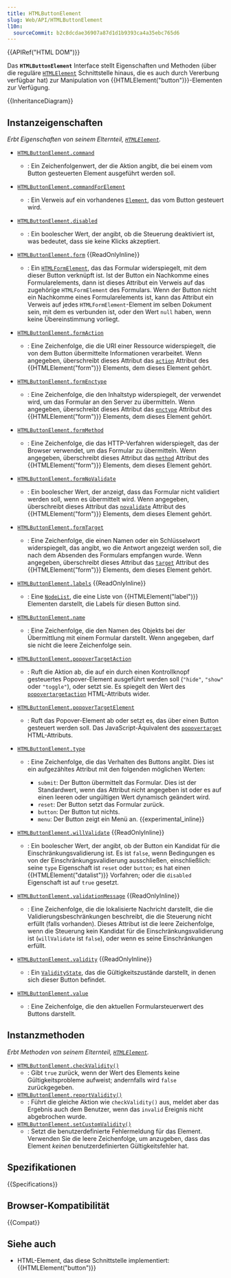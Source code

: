 ```yaml
---
title: HTMLButtonElement
slug: Web/API/HTMLButtonElement
l10n:
  sourceCommit: b2c8dcdae36907a87d1d1b9393ca4a35ebc765d6
---
```


{{APIRef("HTML DOM")}}

Das **`HTMLButtonElement`** Interface stellt Eigenschaften und Methoden (über die reguläre [`HTMLElement`](/de/docs/Web/API/HTMLElement) Schnittstelle hinaus, die es auch durch Vererbung verfügbar hat) zur Manipulation von {{HTMLElement("button")}}-Elementen zur Verfügung.

{{InheritanceDiagram}}

## Instanzeigenschaften

_Erbt Eigenschaften von seinem Elternteil, [`HTMLElement`](/de/docs/Web/API/HTMLElement)._

- [`HTMLButtonElement.command`](/de/docs/Web/API/HTMLButtonElement/command)
  - : Ein Zeichenfolgenwert, der die Aktion angibt, die bei einem vom Button gesteuerten Element ausgeführt werden soll.
- [`HTMLButtonElement.commandForElement`](/de/docs/Web/API/HTMLButtonElement/commandForElement)
  - : Ein Verweis auf ein vorhandenes [`Element`](/de/docs/Web/API/Element), das vom Button gesteuert wird.
- [`HTMLButtonElement.disabled`](/de/docs/Web/API/HTMLButtonElement/disabled)
  - : Ein boolescher Wert, der angibt, ob die Steuerung deaktiviert ist, was bedeutet, dass sie keine Klicks akzeptiert.
- [`HTMLButtonElement.form`](/de/docs/Web/API/HTMLButtonElement/form) {{ReadOnlyInline}}
  - : Ein [`HTMLFormElement`](/de/docs/Web/API/HTMLFormElement), das das Formular widerspiegelt, mit dem dieser Button verknüpft ist. Ist der Button ein Nachkomme eines Formularelements, dann ist dieses Attribut ein Verweis auf das zugehörige `HTMLFormElement` des Formulars. Wenn der Button nicht ein Nachkomme eines Formularelements ist, kann das Attribut ein Verweis auf jedes `HTMLFormElement`-Element im selben Dokument sein, mit dem es verbunden ist, oder den Wert `null` haben, wenn keine Übereinstimmung vorliegt.
- [`HTMLButtonElement.formAction`](/de/docs/Web/API/HTMLButtonElement/formAction)
  - : Eine Zeichenfolge, die die URI einer Ressource widerspiegelt, die von dem Button übermittelte Informationen verarbeitet. Wenn angegeben, überschreibt dieses Attribut das [`action`](/de/docs/Web/HTML/Reference/Elements/form#action) Attribut des {{HTMLElement("form")}} Elements, dem dieses Element gehört.
- [`HTMLButtonElement.formEnctype`](/de/docs/Web/API/HTMLButtonElement/formEnctype)
  - : Eine Zeichenfolge, die den Inhaltstyp widerspiegelt, der verwendet wird, um das Formular an den Server zu übermitteln. Wenn angegeben, überschreibt dieses Attribut das [`enctype`](/de/docs/Web/HTML/Reference/Elements/form#enctype) Attribut des {{HTMLElement("form")}} Elements, dem dieses Element gehört.
- [`HTMLButtonElement.formMethod`](/de/docs/Web/API/HTMLButtonElement/formMethod)
  - : Eine Zeichenfolge, die das HTTP-Verfahren widerspiegelt, das der Browser verwendet, um das Formular zu übermitteln. Wenn angegeben, überschreibt dieses Attribut das [`method`](/de/docs/Web/HTML/Reference/Elements/form#method) Attribut des {{HTMLElement("form")}} Elements, dem dieses Element gehört.
- [`HTMLButtonElement.formNoValidate`](/de/docs/Web/API/HTMLButtonElement/formNoValidate)
  - : Ein boolescher Wert, der anzeigt, dass das Formular nicht validiert werden soll, wenn es übermittelt wird. Wenn angegeben, überschreibt dieses Attribut das [`novalidate`](/de/docs/Web/HTML/Reference/Elements/form#novalidate) Attribut des {{HTMLElement("form")}} Elements, dem dieses Element gehört.
- [`HTMLButtonElement.formTarget`](/de/docs/Web/API/HTMLButtonElement/formTarget)
  - : Eine Zeichenfolge, die einen Namen oder ein Schlüsselwort widerspiegelt, das angibt, wo die Antwort angezeigt werden soll, die nach dem Absenden des Formulars empfangen wurde. Wenn angegeben, überschreibt dieses Attribut das [`target`](/de/docs/Web/HTML/Reference/Elements/form#target) Attribut des {{HTMLElement("form")}} Elements, dem dieses Element gehört.
- [`HTMLButtonElement.labels`](/de/docs/Web/API/HTMLButtonElement/labels) {{ReadOnlyInline}}
  - : Eine [`NodeList`](/de/docs/Web/API/NodeList), die eine Liste von {{HTMLElement("label")}} Elementen darstellt, die Labels für diesen Button sind.
- [`HTMLButtonElement.name`](/de/docs/Web/API/HTMLButtonElement/name)
  - : Eine Zeichenfolge, die den Namen des Objekts bei der Übermittlung mit einem Formular darstellt. Wenn angegeben, darf sie nicht die leere Zeichenfolge sein.
- [`HTMLButtonElement.popoverTargetAction`](/de/docs/Web/API/HTMLButtonElement/popoverTargetAction)
  - : Ruft die Aktion ab, die auf ein durch einen Kontrollknopf gesteuertes Popover-Element ausgeführt werden soll (`"hide"`, `"show"` oder `"toggle"`), oder setzt sie. Es spiegelt den Wert des [`popovertargetaction`](/de/docs/Web/HTML/Reference/Elements/button#popovertargetaction) HTML-Attributs wider.
- [`HTMLButtonElement.popoverTargetElement`](/de/docs/Web/API/HTMLButtonElement/popoverTargetElement)
  - : Ruft das Popover-Element ab oder setzt es, das über einen Button gesteuert werden soll. Das JavaScript-Äquivalent des [`popovertarget`](/de/docs/Web/HTML/Reference/Elements/button#popovertarget) HTML-Attributs.
- [`HTMLButtonElement.type`](/de/docs/Web/API/HTMLButtonElement/type)

  - : Eine Zeichenfolge, die das Verhalten des Buttons angibt. Dies ist ein aufgezähltes Attribut mit den folgenden möglichen Werten:

    - `submit`: Der Button übermittelt das Formular. Dies ist der Standardwert, wenn das Attribut nicht angegeben ist oder es auf einen leeren oder ungültigen Wert dynamisch geändert wird.
    - `reset`: Der Button setzt das Formular zurück.
    - `button`: Der Button tut nichts.
    - `menu`: Der Button zeigt ein Menü an. {{experimental_inline}}

- [`HTMLButtonElement.willValidate`](/de/docs/Web/API/HTMLButtonElement/willValidate) {{ReadOnlyInline}}
  - : Ein boolescher Wert, der angibt, ob der Button ein Kandidat für die Einschränkungsvalidierung ist. Es ist `false`, wenn Bedingungen es von der Einschränkungsvalidierung ausschließen, einschließlich: seine `type` Eigenschaft ist `reset` oder `button`; es hat einen {{HTMLElement("datalist")}} Vorfahren; oder die `disabled` Eigenschaft ist auf `true` gesetzt.
- [`HTMLButtonElement.validationMessage`](/de/docs/Web/API/HTMLButtonElement/validationMessage) {{ReadOnlyInline}}
  - : Eine Zeichenfolge, die die lokalisierte Nachricht darstellt, die die Validierungsbeschränkungen beschreibt, die die Steuerung nicht erfüllt (falls vorhanden). Dieses Attribut ist die leere Zeichenfolge, wenn die Steuerung kein Kandidat für die Einschränkungsvalidierung ist (`willValidate` ist `false`), oder wenn es seine Einschränkungen erfüllt.
- [`HTMLButtonElement.validity`](/de/docs/Web/API/HTMLButtonElement/validity) {{ReadOnlyInline}}
  - : Ein [`ValidityState`](/de/docs/Web/API/ValidityState), das die Gültigkeitszustände darstellt, in denen sich dieser Button befindet.
- [`HTMLButtonElement.value`](/de/docs/Web/API/HTMLButtonElement/value)
  - : Eine Zeichenfolge, die den aktuellen Formularsteuerwert des Buttons darstellt.

## Instanzmethoden

_Erbt Methoden von seinem Elternteil, [`HTMLElement`](/de/docs/Web/API/HTMLElement)._

- [`HTMLButtonElement.checkValidity()`](/de/docs/Web/API/HTMLButtonElement/checkValidity)
  - : Gibt `true` zurück, wenn der Wert des Elements keine Gültigkeitsprobleme aufweist; andernfalls wird `false` zurückgegeben.
- [`HTMLButtonElement.reportValidity()`](/de/docs/Web/API/HTMLButtonElement/reportValidity)
  - : Führt die gleiche Aktion wie `checkValidity()` aus, meldet aber das Ergebnis auch dem Benutzer, wenn das `invalid` Ereignis nicht abgebrochen wurde.
- [`HTMLButtonElement.setCustomValidity()`](/de/docs/Web/API/HTMLButtonElement/setCustomValidity)
  - : Setzt die benutzerdefinierte Fehlermeldung für das Element. Verwenden Sie die leere Zeichenfolge, um anzugeben, dass das Element _keinen_ benutzerdefinierten Gültigkeitsfehler hat.

## Spezifikationen

{{Specifications}}

## Browser-Kompatibilität

{{Compat}}

## Siehe auch

- HTML-Element, das diese Schnittstelle implementiert: {{HTMLElement("button")}}
